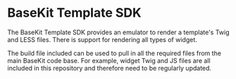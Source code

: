 BaseKit Template SDK
====================

The BaseKit Template SDK provides an emulator to render a template's Twig and LESS files. There is support for rendering all types of widget.

The build file included can be used to pull in all the required files from the main BaseKit code base. For example, widget Twig and JS files are all included in this repository and therefore need to be regularly updated.
